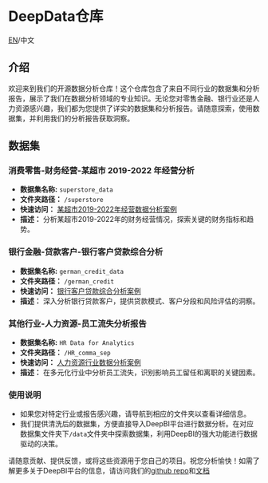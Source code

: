 # DeepData仓库
[EN](README.md)/中文

## 介绍

欢迎来到我们的开源数据分析仓库！这个仓库包含了来自不同行业的数据集和分析报告，展示了我们在数据分析领域的专业知识。无论您对零售金融、银行业还是人力资源感兴趣，我们都为您提供了详实的数据集和分析报告。请随意探索，使用数据集，并利用我们的分析报告获取洞察。

## 数据集
### 消费零售-财务经营-某超市 2019-2022 年经营分析

- **数据集名称:**    `superstore_data`
- **文件夹路径：** `/superstore`
- **快速访问：**     [某超市2019-2022年经营数据分析案例](./superstore/某超市2019-2022年经营数据分析案例.md)
- **描述：**            分析某超市2019-2022年的财务经营情况，探索关键的财务指标和趋势。

### 银行金融-贷款客户-银行客户贷款综合分析

- **数据集名称:**    `german_credit_data`
- **文件夹路径：** `/german_credit`
- **快速访问：**     [银行客户贷款综合分析案例](./german_credit/银行客户贷款综合分析案例.md)
- **描述：**            深入分析银行贷款客户，提供贷款模式、客户分段和风险评估的洞察。

### 其他行业-人力资源-员工流失分析报告


- **数据集名称:**    `HR Data for Analytics`
- **文件夹路径：** `/HR_comma_sep`
- **快速访问：**     [人力资源行业数据分析案例](./HR_comma_sep/人力资源行业数据分析案例.md)
- **描述：**            在多元化行业中分析员工流失，识别影响员工留任和离职的关键因素。

### 使用说明

- 如果您对特定行业或报告感兴趣，请导航到相应的文件夹以查看详细信息。
- 我们提供清洗后的数据集，方便直接导入DeepBI平台进行数据分析。在对应数据集文件夹下`/data`文件夹中探索数据集，利用DeepBI的强大功能进行数据驱动的决策。

请随意贡献、提供反馈，或将这些资源用于您自己的项目。祝您分析愉快！如需了解更多关于DeepBI平台的信息，请访问我们的[github repo](https://github.com/DeepInsight-AI/DeepBI)和[文档](https://deepthought.feishu.cn/wiki/space/7321549257423863809?ccm_open_type=lark_wiki_spaceLink&open_tab_from=wiki_home)

